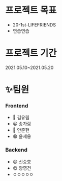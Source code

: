 # 프로젝트 목표

- 20-1st-LIFEFRIENDS
- 연습연습

# 프로젝트 기간

2021.05.10~2021.05.20

# ✨팀원

### Frontend

- 🤩 김유림
- 😀 송가람
- 🤗 안준현
- 😁 윤세용

### Backend

- 😊 신승호
- 😋 양영건
- ㅇㅇㅇㅇㅇ
